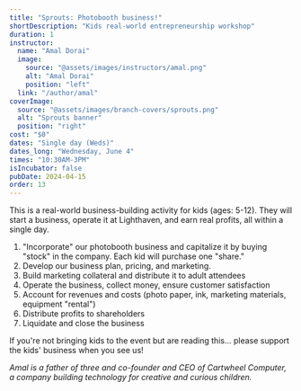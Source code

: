 ```yaml
---
title: "Sprouts: Photobooth business!"
shortDescription: "Kids real-world entrepreneurship workshop"
duration: 1
instructor:
  name: "Amal Dorai"
  image:
    source: "@assets/images/instructors/amal.png"
    alt: "Amal Dorai"
    position: "left"
  link: "/author/amal"
coverImage:
  source: "@assets/images/branch-covers/sprouts.png"
  alt: "Sprouts banner"
  position: "right"
cost: "$0"
dates: "Single day (Weds)"
dates_long: "Wednesday, June 4"
times: "10:30AM-3PM"
isIncubator: false
pubDate: 2024-04-15
order: 13
---
```

This is a real-world business-building activity for kids (ages: 5-12). They will start a business, operate it at Lighthaven, and earn real profits, all within a single day.

1) "Incorporate" our photobooth business and capitalize it by buying "stock" in the company. Each kid will purchase one "share."
2) Develop our business plan, pricing, and marketing.
3) Build marketing collateral and distribute it to adult attendees
4) Operate the business, collect money, ensure customer satisfaction
5) Account for revenues and costs (photo paper, ink, marketing materials, equipment "rental")
6) Distribute profits to shareholders
7) Liquidate and close the business

If you're not bringing kids to the event but are reading this... please support the kids' business when you see us!

*Amal is a father of three and co-founder and CEO of Cartwheel Computer, a company building technology for creative and curious children.*

